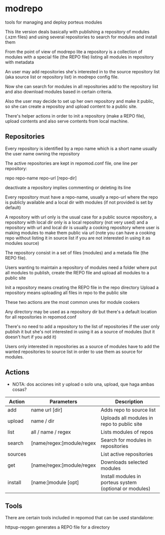 # modrepo
tools for managing and deploy porteus modules

This lite version deals basically with publishing a repository of modules (.xzm files) and using several repositories to search for modules and install them

From the point of view of modrepo lite a repository is a collection of modules with a special file (the REPO file) listing all modules in repository with metadata

An user may add repositories she's interested in to the source repository list (aka source list or repository list) in modrepo config file. 

Now she can search for modules in all repositories add to the repository list and also download modules based in certain criteria.

Also the user may decide to set up her own repository and make it public, so she can create a repositoy and upload content to a public site.

There's helper actions in order to init a repository (make a REPO file), upload contents and also serve contents from local machine.

## Repositories

Every repository is identified by a repo name which is a short name usually the user name owning the repository

The active repositories are kept in repomod.conf file, one line per repository:

  repo repo-name repo-url [repo-dir]

deactivate a repository implies commenting or deleting its line

Every repository must have a repo-name, usually a repo-url where the repo is publicly available and a local dir with modules (if not provided is set by default)

A repository with url only is the usual case for a public source repository, a repository with local dir only is a local repository (not very used) and a repository with url and local dir is usually a cooking repository where user is making modules to make them public via url (note you can have a cooking repo without listing it in source list if you are not interested in using it as modules source)

The repository consist in a set of files (modules) and a metada file (the REPO file). 

Users wanting to maintain a repository of modules need a folder where put all modules to publish, create the REPO file and upload all modules to a public site

Init a repository means creating the REPO file in the repo directory
Upload a repository means uploading all files in repo to the public site

These two actions are the most common unes for module cookers

Any directory may be used as a repository dir but there's a default location for all repositories in repomod.conf

There's no need to add a repository to the list of repositories if the user only publish it but she's not interested in using it as a source of modules (but it doesn't hurt if you add it)

Users only interested in repositories as a source of modules have to add the wanted repositories to source list in order to use them as source for modules. 


## Actions

- NOTA: dos acciones init y upload o solo una, upload, que haga ambas cosas?

| Action  | Parameters	 	            | Description                                             | 
| --------|---------------------------|---------------------------------------------------------|
| add     | name url [dir]			      | Adds repo to source list                                | 
| upload	| name / dir			          | Uploads all modules in repo to public site              | 
| list	  | all / name / regex        | Lists modules of repos                                  | 
| search	| [name/regex:]module/regex | Search for modules in repositories                      | 
| sources |					                  | List active repositories                                | 
| get	    | [name/regex:]module/regex |	Downloads selected modules                              | 
| install | [name:]module [opt]	      |	Install modules in porteus system (optional or modules) | 


## Tools

There are certain tools included in repomod that can be used standalone:

httpup-repgen	generates a REPO file for a directory
